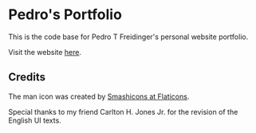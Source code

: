 # Pedro's Portfolio

This is the code base for Pedro T Freidinger's personal website portfolio.

Visit the website [here](https://pedroter7.github.io/portfolio/).

## Credits

The man icon was created by [Smashicons at Flaticons](https://www.flaticon.com/free-icons/man).

Special thanks to my friend Carlton H. Jones Jr. for the revision of the English UI texts.